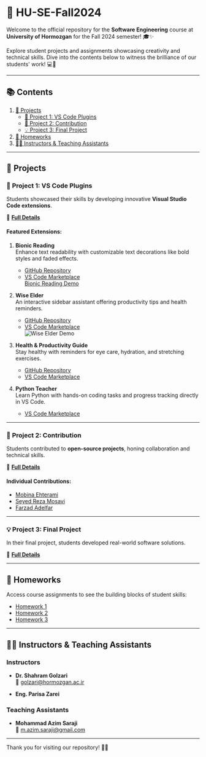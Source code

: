 # 🌟 **HU-SE-Fall2024**

Welcome to the official repository for the **Software Engineering** course at **University of Hormozgan** for the Fall 2024 semester! 🎓✨  

Explore student projects and assignments showcasing creativity and technical skills. Dive into the contents below to witness the brilliance of our students' work! 💻🚀  

---

## 📚 **Contents**

1. [🚀 Projects](#🚀-projects)
   - [🎨 Project 1: VS Code Plugins](#🎨-project-1-vs-code-plugins)
   - [🤝 Project 2: Contribution](#🤝-project-2-contribution)
   - [💡 Project 3: Final Project](#💡-project-3-final-project)
2. [📂 Homeworks](#📂-homeworks)
3. [👨‍🏫 Instructors & Teaching Assistants](#👨‍🏫-instructors--teaching-assistants)

---

## 🚀 **Projects**

### 🎨 **Project 1: VS Code Plugins**

Students showcased their skills by developing innovative **Visual Studio Code extensions**.

📜 [**Full Details**](Projects/P1.pdf)

#### Featured Extensions:

1. **Bionic Reading**  
   Enhance text readability with customizable text decorations like bold styles and faded effects.  
   - [GitHub Repository](https://github.com/alumen2101/bionic-reading-vsc-extension)  
   - [VS Code Marketplace](https://marketplace.visualstudio.com/items?itemName=SWE-G3.bionic)  
   [Bionic Reading Demo](https://github.com/user-attachments/assets/7a625384-1a58-41f8-85e8-b57f94d9ba3b)

2. **Wise Elder**  
   An interactive sidebar assistant offering productivity tips and health reminders.  
   - [GitHub Repository](https://github.com/AmirShakibafar/Wise-Man-Extension)  
   - [VS Code Marketplace](https://marketplace.visualstudio.com/items?itemName=Morids.morids)  
   ![Wise Elder Demo](https://github.com/user-attachments/assets/ef40f08f-7f7b-49bf-9e40-0c701bb16f3d)

3. **Health & Productivity Guide**  
   Stay healthy with reminders for eye care, hydration, and stretching exercises.  
   - [GitHub Repository](https://github.com/srbmm/vscode_health_check)  
   - [VS Code Marketplace](https://marketplace.visualstudio.com/items?itemName=MohammadSohrabi.healthCheck)

4. **Python Teacher**  
   Learn Python with hands-on coding tasks and progress tracking directly in VS Code.  
   - [VS Code Marketplace](https://marketplace.visualstudio.com/items?itemName=PythonTeacher.pythonteacher)

---

### 🤝 **Project 2: Contribution**

Students contributed to **open-source projects**, honing collaboration and technical skills.  

📜 [**Full Details**](Projects/P2.pdf)

#### Individual Contributions:  
- [Mobina Ehterami](Project_2_Summary/Mobina_Ehterami.pdf)  
- [Seyed Reza Mosavi](Project_2_Summary/Seyed_Reza_Mosavi.pdf)  
- [Farzad Adelfar](Project_2_Summary/Farzad_Adelfar.pdf)  

---

### 💡 **Project 3: Final Project**

In their final project, students developed real-world software solutions.  

📜 [**Full Details**](Projects/P3.pdf)  

---

## 📂 **Homeworks**

Access course assignments to see the building blocks of student skills:  
- [Homework 1](Homeworks/HW1.pdf)  
- [Homework 2](Homeworks/HW2.pdf)  
- [Homework 3](Homeworks/HW3.pdf)  

---

## 👨‍🏫 **Instructors & Teaching Assistants**

### **Instructors**
- **Dr. Shahram Golzari**  
  📧 golzari@hormozgan.ac.ir  

- **Eng. Parisa Zarei**

### **Teaching Assistants**
- **Mohammad Azim Saraji**  
  📧 m.azim.saraji@gmail.com  

---

Thank you for visiting our repository! 🚀✨

